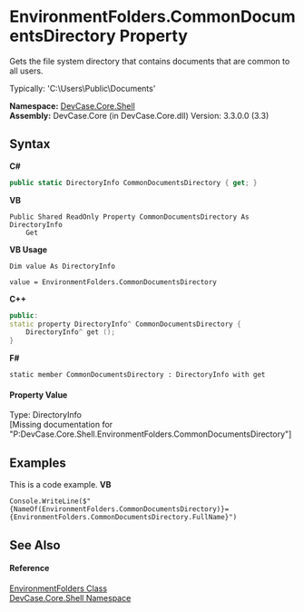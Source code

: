 # EnvironmentFolders.CommonDocumentsDirectory Property 
 

Gets the file system directory that contains documents that are common to all users. 

 Typically: 'C:\Users\Public\Documents'

**Namespace:**&nbsp;<a href="N_DevCase_Core_Shell">DevCase.Core.Shell</a><br />**Assembly:**&nbsp;DevCase.Core (in DevCase.Core.dll) Version: 3.3.0.0 (3.3)

## Syntax

**C#**<br />
``` C#
public static DirectoryInfo CommonDocumentsDirectory { get; }
```

**VB**<br />
``` VB
Public Shared ReadOnly Property CommonDocumentsDirectory As DirectoryInfo
	Get
```

**VB Usage**<br />
``` VB Usage
Dim value As DirectoryInfo

value = EnvironmentFolders.CommonDocumentsDirectory

```

**C++**<br />
``` C++
public:
static property DirectoryInfo^ CommonDocumentsDirectory {
	DirectoryInfo^ get ();
}
```

**F#**<br />
``` F#
static member CommonDocumentsDirectory : DirectoryInfo with get

```


#### Property Value
Type: DirectoryInfo<br />\[Missing <value> documentation for "P:DevCase.Core.Shell.EnvironmentFolders.CommonDocumentsDirectory"\]

## Examples
This is a code example. 
**VB**<br />
``` VB
Console.WriteLine($"{NameOf(EnvironmentFolders.CommonDocumentsDirectory)}={EnvironmentFolders.CommonDocumentsDirectory.FullName}")
```


## See Also


#### Reference
<a href="T_DevCase_Core_Shell_EnvironmentFolders">EnvironmentFolders Class</a><br /><a href="N_DevCase_Core_Shell">DevCase.Core.Shell Namespace</a><br />